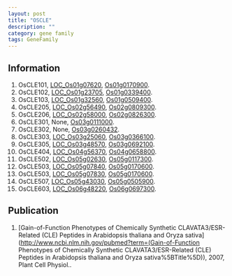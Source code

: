 ```yaml
---
layout: post
title: "OSCLE"
description: ""
category: gene family
tags: GeneFamily
---
```


## Information
1. OsCLE101, [LOC_Os01g07620](http://rice.plantbiology.msu.edu/cgi-bin/ORF_infopage.cgi?orf=LOC_Os01g07620), [Os01g0170900](http://rapdb.dna.affrc.go.jp/viewer/gbrowse_details/irgsp1?name=Os01g0170900).
2. OsCLE102, [LOC_Os01g23705](http://rice.plantbiology.msu.edu/cgi-bin/ORF_infopage.cgi?orf=LOC_Os01g23705), [Os01g0339400](http://rapdb.dna.affrc.go.jp/viewer/gbrowse_details/irgsp1?name=Os01g0339400).
3. OsCLE103, [LOC_Os01g32560](http://rice.plantbiology.msu.edu/cgi-bin/ORF_infopage.cgi?orf=LOC_Os01g32560), [Os01g0509400](http://rapdb.dna.affrc.go.jp/viewer/gbrowse_details/irgsp1?name=Os01g0509400).
4. OsCLE205, [LOC_Os02g56490](http://rice.plantbiology.msu.edu/cgi-bin/ORF_infopage.cgi?orf=LOC_Os02g56490), [Os02g0809300](http://rapdb.dna.affrc.go.jp/viewer/gbrowse_details/irgsp1?name=Os02g0809300).
5. OsCLE206, [LOC_Os02g58000](http://rice.plantbiology.msu.edu/cgi-bin/ORF_infopage.cgi?orf=LOC_Os02g58000), [Os02g0826300](http://rapdb.dna.affrc.go.jp/viewer/gbrowse_details/irgsp1?name=Os02g0826300).
6. OsCLE301, None, [Os03g0111000](http://rapdb.dna.affrc.go.jp/viewer/gbrowse_details/irgsp1?name=Os03g0111000).
7. OsCLE302, None, [Os03g0260432](http://rapdb.dna.affrc.go.jp/viewer/gbrowse_details/irgsp1?name=Os03g0260432).
8. OsCLE303, [LOC_Os03g25060](http://rice.plantbiology.msu.edu/cgi-bin/ORF_infopage.cgi?orf=LOC_Os03g25060), [Os03g0366100](http://rapdb.dna.affrc.go.jp/viewer/gbrowse_details/irgsp1?name=Os03g0366100).
9. OsCLE305, [LOC_Os03g48570](http://rice.plantbiology.msu.edu/cgi-bin/ORF_infopage.cgi?orf=LOC_Os03g48570), [Os03g0692100](http://rapdb.dna.affrc.go.jp/viewer/gbrowse_details/irgsp1?name=Os03g0692100).
10. OsCLE404, [LOC_Os04g56370](http://rice.plantbiology.msu.edu/cgi-bin/ORF_infopage.cgi?orf=LOC_Os04g56370), [Os04g0658800](http://rapdb.dna.affrc.go.jp/viewer/gbrowse_details/irgsp1?name=Os04g0658800).
11. OsCLE502, [LOC_Os05g02630](http://rice.plantbiology.msu.edu/cgi-bin/ORF_infopage.cgi?orf=LOC_Os05g02630), [Os05g0117300](http://rapdb.dna.affrc.go.jp/viewer/gbrowse_details/irgsp1?name=Os05g0117300).
12. OsCLE503, [LOC_Os05g07840](http://rice.plantbiology.msu.edu/cgi-bin/ORF_infopage.cgi?orf=LOC_Os05g07840), [Os05g0170600](http://rapdb.dna.affrc.go.jp/viewer/gbrowse_details/irgsp1?name=Os05g0170600).
13. OsCLE503, [LOC_Os05g07830](http://rice.plantbiology.msu.edu/cgi-bin/ORF_infopage.cgi?orf=LOC_Os05g07830), [Os05g0170600](http://rapdb.dna.affrc.go.jp/viewer/gbrowse_details/irgsp1?name=Os05g0170600).
14. OsCLE507, [LOC_Os05g43030](http://rice.plantbiology.msu.edu/cgi-bin/ORF_infopage.cgi?orf=LOC_Os05g43030), [Os05g0505900](http://rapdb.dna.affrc.go.jp/viewer/gbrowse_details/irgsp1?name=Os05g0505900).
15. OsCLE603, [LOC_Os06g48220](http://rice.plantbiology.msu.edu/cgi-bin/ORF_infopage.cgi?orf=LOC_Os06g48220), [Os06g0697300](http://rapdb.dna.affrc.go.jp/viewer/gbrowse_details/irgsp1?name=Os06g0697300).

## Publication
1. [Gain-of-Function Phenotypes of Chemically Synthetic CLAVATA3/ESR-Related (CLE) Peptides in Arabidopsis thaliana and Oryza sativa](http://www.ncbi.nlm.nih.gov/pubmed?term=(Gain-of-Function Phenotypes of Chemically Synthetic CLAVATA3/ESR-Related (CLE) Peptides in Arabidopsis thaliana and Oryza sativa%5BTitle%5D)), 2007, Plant Cell Physiol..


